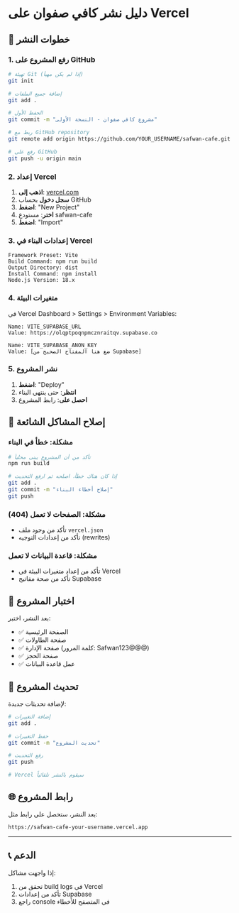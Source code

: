 # دليل نشر كافي صفوان على Vercel

## 🚀 خطوات النشر

### 1. رفع المشروع على GitHub

```bash
# تهيئة Git (إذا لم يكن مهيأ)
git init

# إضافة جميع الملفات
git add .

# الحفظ الأول
git commit -m "مشروع كافي صفوان - النسخة الأولى"

# ربط مع GitHub repository
git remote add origin https://github.com/YOUR_USERNAME/safwan-cafe.git

# رفع على GitHub
git push -u origin main
```

### 2. إعداد Vercel

1. **اذهب إلى**: [vercel.com](https://vercel.com)
2. **سجل دخول** بحساب GitHub
3. **اضغط**: "New Project"
4. **اختر**: مستودع safwan-cafe
5. **اضغط**: "Import"

### 3. إعدادات البناء في Vercel

```
Framework Preset: Vite
Build Command: npm run build
Output Directory: dist
Install Command: npm install
Node.js Version: 18.x
```

### 4. متغيرات البيئة

في Vercel Dashboard > Settings > Environment Variables:

```
Name: VITE_SUPABASE_URL
Value: https://olqptpoqnpmcznraitqv.supabase.co

Name: VITE_SUPABASE_ANON_KEY
Value: [ضع هنا المفتاح الصحيح من Supabase]
```

### 5. نشر المشروع

1. **اضغط**: "Deploy"
2. **انتظر**: حتى ينتهي البناء
3. **احصل على**: رابط المشروع

## 🔧 إصلاح المشاكل الشائعة

### مشكلة: خطأ في البناء
```bash
# تأكد من أن المشروع يبنى محلياً
npm run build

# إذا كان هناك خطأ، اصلحه ثم ارفع التحديث
git add .
git commit -m "إصلاح أخطاء البناء"
git push
```

### مشكلة: الصفحات لا تعمل (404)
- تأكد من وجود ملف `vercel.json`
- تأكد من إعدادات التوجيه (rewrites)

### مشكلة: قاعدة البيانات لا تعمل
- تأكد من إعداد متغيرات البيئة في Vercel
- تأكد من صحة مفاتيح Supabase

## 📱 اختبار المشروع

بعد النشر، اختبر:
- ✅ الصفحة الرئيسية
- ✅ صفحة الطاولات
- ✅ صفحة الإدارة (كلمة المرور: Safwan123@@@)
- ✅ صفحة الحجز
- ✅ عمل قاعدة البيانات

## 🔄 تحديث المشروع

لإضافة تحديثات جديدة:

```bash
# إضافة التغييرات
git add .

# حفظ التغييرات
git commit -m "تحديث المشروع"

# رفع التحديث
git push

# Vercel سيقوم بالنشر تلقائياً
```

## 🌐 رابط المشروع

بعد النشر، ستحصل على رابط مثل:
```
https://safwan-cafe-your-username.vercel.app
```

---

## 📞 الدعم

إذا واجهت مشاكل:
1. تحقق من build logs في Vercel
2. تأكد من إعدادات Supabase
3. راجع console في المتصفح للأخطاء